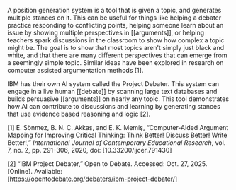 
A position generation system is a tool that is given a topic, and generates multiple stances on it. This can be useful for things like helping a debater practice responding to conflicting points, helping someone learn about an issue by showing multiple perspectives in [[arguments]], or helping teachers spark discussions in the classroom to show how complex a topic might be. The goal is to show that most topics aren't simply just black and white, and that there are many different perspectives that can emerge from a seemingly simple topic. Similar ideas have been explored in research on computer assisted argumentation methods [1].

IBM has their own AI system called the Project Debater. This system can engage in a live human [[debate]] by scanning large text databases and builds persuasive [[arguments]] on nearly any topic. This tool demonstrates how AI can contribute to discussions and learning by generating stances that use evidence based reasoning and logic [2]. 


[1]    E. Sönmez, B. N. Ç. Akkaş, and E. K. Memi̇ş, 
	“Computer-Aided Argument Mapping for Improving Critical Thinking: Think Better! Discuss Better! Write Better!,” _International Journal of Contemporary Educational Research_, vol. 7, no. 2, pp. 291–306, 2020, doi: [10.33200/ijcer.791430]

[2]   “IBM Project Debater,” Open to Debate. Accessed: Oct. 27, 2025. [Online]. Available:  
	[https://opentodebate.org/debaters/ibm-project-debater/]